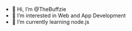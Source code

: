 - 👋 Hi, I’m @TheBuffzie
- 👀 I’m interested in Web and App Development
- 🌱 I’m currently learning node.js
